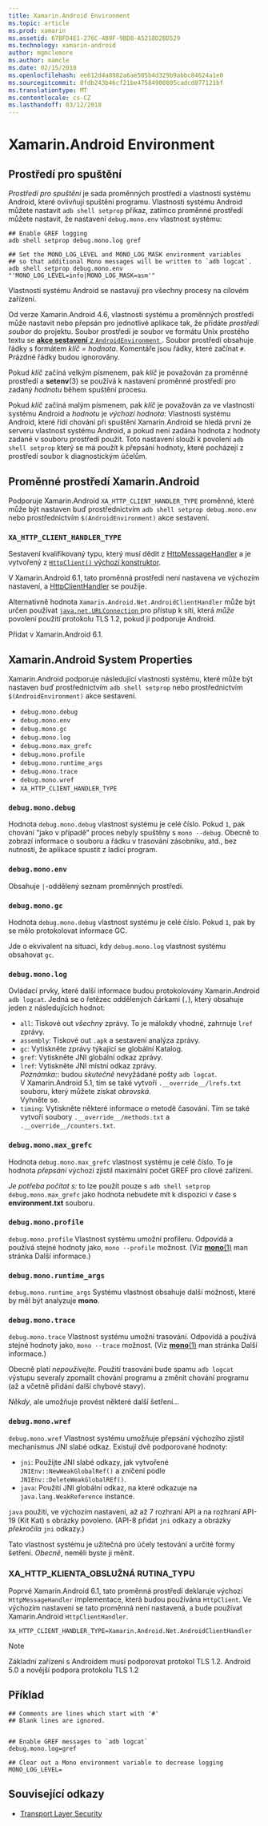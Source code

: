 ```yaml
---
title: Xamarin.Android Environment
ms.topic: article
ms.prod: xamarin
ms.assetid: 67BFD4E1-276C-4B9F-9BD8-A5218D2BD529
ms.technology: xamarin-android
author: mgmclemore
ms.author: mamcle
ms.date: 02/15/2018
ms.openlocfilehash: ee612d4a8982a6ae505b4d329b9abbc84624a1e0
ms.sourcegitcommit: 0fdb243b46cf21be47584900805cadcd077121bf
ms.translationtype: MT
ms.contentlocale: cs-CZ
ms.lasthandoff: 03/12/2018
---
```

# <a name="xamarinandroid-environment"></a>Xamarin.Android Environment

## <a name="execution-environment"></a>Prostředí pro spuštění

*Prostředí pro spuštění* je sada proměnných prostředí a vlastnosti systému Android, které ovlivňují spuštění programu. Vlastnosti systému Android můžete nastavit `adb shell setprop` příkaz, zatímco proměnné prostředí můžete nastavit, že nastavení `debug.mono.env` vlastnost systému:

```shell
## Enable GREF logging
adb shell setprop debug.mono.log gref

## Set the MONO_LOG_LEVEL and MONO_LOG_MASK environment variables
## so that additional Mono messages will be written to `adb logcat`.
adb shell setprop debug.mono.env "'MONO_LOG_LEVEL=info|MONO_LOG_MASK=asm'"
```

Vlastnosti systému Android se nastavují pro všechny procesy na cílovém zařízení.

Od verze Xamarin.Android 4.6, vlastnosti systému a proměnných prostředí může nastavit nebo přepsán pro jednotlivé aplikace tak, že přidáte *prostředí soubor* do projektu. Soubor prostředí je soubor ve formátu Unix prostého textu se [ **akce sestavení** z `AndroidEnvironment` ](~/android/deploy-test/building-apps/build-process.md).
Soubor prostředí obsahuje řádky s formátem *klíč = hodnota*.
Komentáře jsou řádky, které začínat `#`. Prázdné řádky budou ignorovány.

Pokud *klíč* začíná velkým písmenem, pak *klíč* je považován za proměnné prostředí a **setenv**(3) se používá k nastavení proměnné prostředí pro zadaný *hodnotu* během spuštění procesu.

Pokud *klíč* začíná malým písmenem, pak *klíč* je považován za ve vlastnosti systému Android a *hodnotu* je *výchozí hodnota*: Vlastnosti systému Android, které řídí chování při spuštění Xamarin.Android se hledá první ze serveru vlastnost systému Android, a pokud není zadána hodnota z hodnoty zadané v souboru prostředí použít. Toto nastavení slouží k povolení `adb shell setprop` který se má použít k přepsání hodnoty, které pocházejí z prostředí soubor k diagnostickým účelům.

## <a name="xamarinandroid-environment-variables"></a>Proměnné prostředí Xamarin.Android

Podporuje Xamarin.Android `XA_HTTP_CLIENT_HANDLER_TYPE` proměnné, které může být nastaven buď prostřednictvím `adb shell setprop debug.mono.env` nebo prostřednictvím `$(AndroidEnvironment)` akce sestavení.


### `XA_HTTP_CLIENT_HANDLER_TYPE`

Sestavení kvalifikovaný typu, který musí dědit z [HttpMessageHandler](https://msdn.microsoft.com/en-us/library/system.net.http.httpmessagehandler(v=vs.118).aspx) a je vytvořený z [ `HttpClient()` výchozí konstruktor](https://msdn.microsoft.com/en-us/library/hh138077(v=vs.118).aspx).

V Xamarin.Android 6.1, tato proměnná prostředí není nastavena ve výchozím nastavení, a [HttpClientHandler](https://msdn.microsoft.com/en-us/library/system.net.http.httpclienthandler(v=vs.118).aspx) se použije.

Alternativně hodnota `Xamarin.Android.Net.AndroidClientHandler` může být určen používat [ `java.net.URLConnection` ](https://developer.xamarin.com/api/type/Java.Net.URLConnection/) pro přístup k síti, která *může* povolení použití protokolu TLS 1.2, pokud ji podporuje Android.

Přidat v Xamarin.Android 6.1.

## <a name="xamarinandroid-system-properties"></a>Xamarin.Android System Properties

Xamarin.Android podporuje následující vlastnosti systému, které může být nastaven buď prostřednictvím `adb shell setprop` nebo prostřednictvím `$(AndroidEnvironment)` akce sestavení.

* `debug.mono.debug`
* `debug.mono.env`
* `debug.mono.gc`
* `debug.mono.log`
* `debug.mono.max_grefc`
* `debug.mono.profile`
* `debug.mono.runtime_args`
* `debug.mono.trace`
* `debug.mono.wref`
* `XA_HTTP_CLIENT_HANDLER_TYPE`

### `debug.mono.debug`

Hodnota `debug.mono.debug` vlastnost systému je celé číslo. Pokud `1`, pak chování "jako v případě" proces nebyly spuštěny s `mono --debug`.
Obecně to zobrazí informace o souboru a řádku v trasování zásobníku, atd., bez nutnosti, že aplikace spustit z ladicí program.

### `debug.mono.env`

Obsahuje `|`-oddělený seznam proměnných prostředí.

### `debug.mono.gc`

Hodnota `debug.mono.debug` vlastnost systému je celé číslo.
Pokud `1`, pak by se mělo protokolovat informace GC.

Jde o ekvivalent na situaci, kdy `debug.mono.log` vlastnost systému obsahovat `gc`.

### `debug.mono.log`

Ovládací prvky, které další informace budou protokolovány Xamarin.Android `adb logcat`.
Jedná se o řetězec oddělených čárkami (`,`), který obsahuje jeden z následujících hodnot:

* `all`: Tiskové out *všechny* zprávy. To je málokdy vhodné, zahrnuje `lref` zprávy.
* `assembly`: Tiskové out `.apk` a sestavení analýza zprávy.
* `gc`: Vytiskněte zprávy týkající se globální Katalog.
* `gref`: Vytiskněte JNI globální odkaz zprávy.
* `lref`: Vytiskněte JNI místní odkaz zprávy.  
    *Poznámka:*: budou *skutečně* nevyžádané pošty `adb logcat`.  
    V Xamarin.Android 5.1, tím se také vytvoří `.__override__/lrefs.txt` souboru, který můžete získat *obrovská*.  
    Vyhněte se.
* `timing`: Vytiskněte některé informace o metodě časování. Tím se také vytvoří soubory `.__override__/methods.txt` a `.__override__/counters.txt`.


### `debug.mono.max_grefc`

Hodnota `debug.mono.max_grefc` vlastnost systému je celé číslo.
To je hodnota *přepsání* výchozí zjistil maximální počet GREF pro cílové zařízení.

*Je potřeba počítat s:* to lze použít pouze s `adb shell setprop
debug.mono.max_grefc` jako hodnota nebudete mít k dispozici v čase s **environment.txt** souboru.

### `debug.mono.profile`

`debug.mono.profile` Vlastnost systému umožní profileru.
Odpovídá a používá stejné hodnoty jako, `mono --profile` možnost. (Viz [ **mono**(1)](http://docs.go-mono.com/?link=man%3amono(1)) man stránka Další informace.)

### `debug.mono.runtime_args`

`debug.mono.runtime_args` Systému vlastnost obsahuje další možnosti, které by měl být analyzuje **mono**.

### `debug.mono.trace`

`debug.mono.trace` Vlastnost systému umožní trasování.
Odpovídá a používá stejné hodnoty jako, `mono --trace` možnost. (Viz [ **mono**(1)](http://docs.go-mono.com/?link=man%3amono(1)) man stránka Další informace.)

Obecně platí *nepoužívejte*. Použití trasování bude spamu `adb logcat` výstupu severaly zpomalit chování programu a změnit chování programu (až a včetně přidání další chybové stavy).

*Někdy*, ale umožňuje provést některé další šetření...

### `debug.mono.wref`

`debug.mono.wref` Vlastnost systému umožňuje přepsání výchozího zjistil mechanismus JNI slabé odkaz. Existují dvě podporované hodnoty:

* `jni`: Použijte JNI slabé odkazy, jak vytvořené `JNIEnv::NewWeakGlobalRef()` a zničení podle `JNIEnv::DeleteWeakGlobalREf()`.
* `java`: Použití JNI globální odkaz, na které odkazuje na `java.lang.WeakReference` instance.

`java` použití, ve výchozím nastavení, až až 7 rozhraní API a na rozhraní API-19 (Kit Kat) s obrázky povoleno. (API-8 přidat `jni` odkazy a obrázky *překročila* `jni` odkazy.)

Tato vlastnost systému je užitečná pro účely testování a určité formy šetření.
*Obecně*, neměli byste ji měnit.

### <a name="xahttpclienthandlertype"></a>XA\_HTTP\_KLIENTA\_OBSLUŽNÁ RUTINA\_TYPU

Poprvé Xamarin.Android 6.1, tato proměnná prostředí deklaruje výchozí `HttpMessageHandler` implementace, která budou používána `HttpClient`. Ve výchozím nastavení se tato proměnná není nastavená, a bude používat Xamarin.Android `HttpClientHandler`.

```shell
XA_HTTP_CLIENT_HANDLER_TYPE=Xamarin.Android.Net.AndroidClientHandler
```

> [!NOTE]
> Základní zařízení s Androidem musí podporovat protokol TLS 1.2.
Android 5.0 a novější podpora protokolu TLS 1.2


## <a name="example"></a>Příklad

```shell
## Comments are lines which start with '#'
## Blank lines are ignored.


## Enable GREF messages to `adb logcat`
debug.mono.log=gref

## Clear out a Mono environment variable to decrease logging
MONO_LOG_LEVEL=
```



## <a name="related-links"></a>Související odkazy

- [Transport Layer Security](~/cross-platform/app-fundamentals/transport-layer-security.md)
